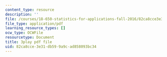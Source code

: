 ```yaml
---
content_type: resource
description: ''
file: /courses/18-650-statistics-for-applications-fall-2016/82ca8cce3e31db599a9cad858093bc34_V4xOdtqic3o.pdf
file_type: application/pdf
learning_resource_types: []
ocw_type: OCWFile
resourcetype: Document
title: 3play pdf file
uid: 82ca8cce-3e31-db59-9a9c-ad858093bc34
---
```

